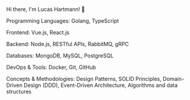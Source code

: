 Hi there, I'm Lucas Hartmann! 👋

Programming Languages: Golang, TypeScript

Frontend: Vue.js, React.js

Backend: Node.js, RESTful APIs, RabbitMQ, gRPC

Databases: MongoDB, MySQL, PostgreSQL

DevOps & Tools: Docker, Git, GitHub

Concepts & Methodologies: Design Patterns, SOLID Principles, Domain-Driven Design (DDD), Event-Driven Architecture, Algorithms and data structures
